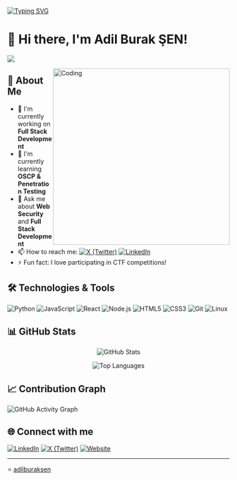 [![Typing SVG](https://readme-typing-svg.herokuapp.com?color=F7DF1E&lines=Full+Stack+Developer;Security+Enthusiast;Pentester;OSCP+Student)](https://github.com/adilburaksen)

# 👋 Hi there, I'm Adil Burak ŞEN!

![](https://komarev.com/ghpvc/?username=adilburaksen&color=blue&style=flat)

<img align="right" alt="Coding" width="400" src="https://media.giphy.com/media/qgQUggAC3Pfv687qPC/giphy.gif">

## 🚀 About Me
- 🔭 I'm currently working on **Full Stack Development**
- 🌱 I'm currently learning **OSCP & Penetration Testing**
- 💬 Ask me about **Web Security** and **Full Stack Development**
- 📫 How to reach me: [![X (Twitter)](https://img.shields.io/badge/X-%23000000.svg?&style=flat-square&logo=x&logoColor=white)](https://twitter.com/adilburaksen) [![LinkedIn](https://img.shields.io/badge/LinkedIn-%230077B5.svg?&style=flat-square&logo=linkedin&logoColor=white)](https://www.linkedin.com/in/adilburaksen/)
- ⚡ Fun fact: I love participating in CTF competitions!

## 🛠️ Technologies & Tools
![Python](https://img.shields.io/badge/Python-3776AB?style=for-the-badge&logo=python&logoColor=white)
![JavaScript](https://img.shields.io/badge/JavaScript-F7DF1E?style=for-the-badge&logo=javascript&logoColor=black)
![React](https://img.shields.io/badge/React-61DAFB?style=for-the-badge&logo=react&logoColor=black)
![Node.js](https://img.shields.io/badge/Node.js-339933?style=for-the-badge&logo=nodedotjs&logoColor=white)
![HTML5](https://img.shields.io/badge/HTML5-E34F26?style=for-the-badge&logo=html5&logoColor=white)
![CSS3](https://img.shields.io/badge/CSS3-1572B6?style=for-the-badge&logo=css3&logoColor=white)
![Git](https://img.shields.io/badge/Git-F05032?style=for-the-badge&logo=git&logoColor=white)
![Linux](https://img.shields.io/badge/Linux-FCC624?style=for-the-badge&logo=linux&logoColor=black)

## 📊 GitHub Stats
<p align="center">
  <img src="https://github-readme-stats.vercel.app/api?username=adilburaksen&show_icons=true&theme=radical" alt="GitHub Stats" />
</p>

<p align="center">
  <img src="https://github-readme-stats.vercel.app/api/top-langs/?username=adilburaksen&layout=compact&theme=radical" alt="Top Languages" />
</p>

## 📈 Contribution Graph
![GitHub Activity Graph](https://github-readme-activity-graph.vercel.app/graph?username=adilburaksen&theme=github-dark)

## 🌐 Connect with me
[![LinkedIn](https://img.shields.io/badge/LinkedIn-%230077B5.svg?&style=for-the-badge&logo=linkedin&logoColor=white)](https://www.linkedin.com/in/adilburaksen/)
[![X (Twitter)](https://img.shields.io/badge/X-%23000000.svg?&style=for-the-badge&logo=x&logoColor=white)](https://twitter.com/adilburaksen)
[![Website](https://img.shields.io/badge/Website-hackwith.me-orange?style=for-the-badge)](https://hackwith.me)

---
⭐️ [adilburaksen](https://github.com/adilburaksen)
